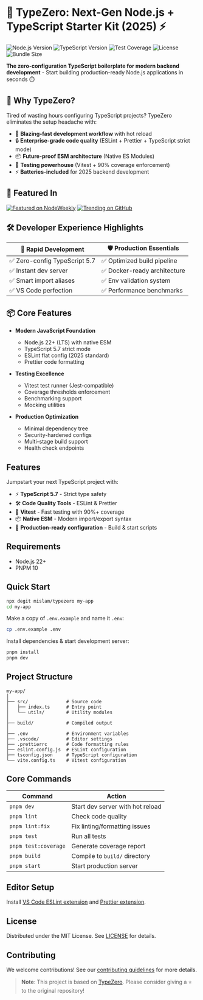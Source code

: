 # 🚀 TypeZero: Next-Gen Node.js + TypeScript Starter Kit (2025) ⚡

![Node.js Version](https://img.shields.io/badge/node-%3E%3D22-brightgreen)
![TypeScript Version](https://img.shields.io/badge/typescript-5.7-blue)
![Test Coverage](https://img.shields.io/badge/coverage-90%25-success)
![License](https://img.shields.io/badge/license-MIT-green)
![Bundle Size](https://img.shields.io/badge/bundle-optimized-brightgreen)

**The zero-configuration TypeScript boilerplate for modern backend
development** - Start building production-ready Node.js applications in seconds
⏱️

## 🎯 Why TypeZero?

Tired of wasting hours configuring TypeScript projects? TypeZero eliminates the
setup headache with:

- 🚀 **Blazing-fast development workflow** with hot reload
- 🔒 **Enterprise-grade code quality** (ESLint + Prettier + TypeScript strict
  mode)
- 📦 **Future-proof ESM architecture** (Native ES Modules)
- 🧪 **Testing powerhouse** (Vitest + 90% coverage enforcement)
- ⚡ **Batteries-included** for 2025 backend development

## 🌟 Featured In

[![Featured on NodeWeekly](https://img.shields.io/badge/Featured-NodeWeekly-important)](https://nodeweekly.com)
[![Trending on GitHub](https://img.shields.io/badge/Trending-GitHub-black)](https://github.com/trending)

## 🛠️ Developer Experience Highlights

| 🚄 Rapid Development          | 🛡️ Production Essentials     |
| ----------------------------- | ---------------------------- |
| ✅ Zero-config TypeScript 5.7 | ✅ Optimized build pipeline  |
| ✅ Instant dev server         | ✅ Docker-ready architecture |
| ✅ Smart import aliases       | ✅ Env validation system     |
| ✅ VS Code perfection         | ✅ Performance benchmarks    |

## 📦 Core Features

- **Modern JavaScript Foundation**

  - Node.js 22+ (LTS) with native ESM
  - TypeScript 5.7 strict mode
  - ESLint flat config (2025 standard)
  - Prettier code formatting

- **Testing Excellence**

  - Vitest test runner (Jest-compatible)
  - Coverage thresholds enforcement
  - Benchmarking support
  - Mocking utilities

- **Production Optimization**
  - Minimal dependency tree
  - Security-hardened configs
  - Multi-stage build support
  - Health check endpoints

## Features

Jumpstart your next TypeScript project with:

- ⚡ **TypeScript 5.7** - Strict type safety
- 🛠️ **Code Quality Tools** - ESLint & Prettier
- 🧪 **Vitest** - Fast testing with 90%+ coverage
- 📦 **Native ESM** - Modern import/export syntax
- 🚀 **Production-ready configuration** - Build & start scripts

## Requirements

- Node.js 22+
- PNPM 10

## Quick Start

```bash
npx degit mislam/typezero my-app
cd my-app
```

Make a copy of `.env.example` and name it `.env`:

```bash
cp .env.example .env
```

Install dependencies & start development server:

```bash
pnpm install
pnpm dev
```

## Project Structure

```tree
my-app/
│
├── src/              # Source code
│   ├── index.ts      # Entry point
│   └── utils/        # Utility modules
│
├── build/            # Compiled output
│
├── .env              # Environment variables
├── .vscode/          # Editor settings
├── .prettierrc       # Code formatting rules
├── eslint.config.js  # ESLint configuration
├── tsconfig.json     # TypeScript configuration
└── vite.config.ts    # Vitest configuration
```

## Core Commands

| Command              | Action                           |
| -------------------- | -------------------------------- |
| `pnpm dev`           | Start dev server with hot reload |
| `pnpm lint`          | Check code quality               |
| `pnpm lint:fix`      | Fix linting/formatting issues    |
| `pnpm test`          | Run all tests                    |
| `pnpm test:coverage` | Generate coverage report         |
| `pnpm build`         | Compile to `build/` directory    |
| `pnpm start`         | Start production server          |

## Editor Setup

Install
[VS Code ESLint extension](https://marketplace.visualstudio.com/items?itemName=dbaeumer.vscode-eslint)
and
[Prettier extension](https://marketplace.visualstudio.com/items?itemName=esbenp.prettier-vscode).

## License

Distributed under the MIT License. See [LICENSE](LICENSE) for details.

## Contributing

We welcome contributions! See our [contributing guidelines](CONTRIBUTING.md) for
more details.

> **Note**: This project is based on
> [TypeZero](https://github.com/mislam/typezero). Please consider giving a ⭐ to
> the original repository!
